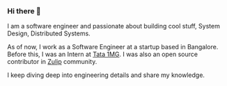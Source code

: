 ### Hi there 👋

I am a software engineer and passionate about building cool stuff, System Design, Distributed Systems.

As of now, I work as a Software Engineer at a startup based in Bangalore. Before this, I was an Intern at [Tata 1MG](https://www.1mg.com/). 
I was also an open source contributor in [Zulip](https://zulip.com/) community.

I keep diving deep into engineering details and share my knowledge.

<!--
**thisisnitish/thisisnitish** is a ✨ _special_ ✨ repository because its `README.md` (this file) appears on your GitHub profile.

Here are some ideas to get you started:

- 🔭 I’m currently working on ...
- 🌱 I’m currently learning ...
- 👯 I’m looking to collaborate on ...
- 🤔 I’m looking for help with ...
- 💬 Ask me about ...
- 📫 How to reach me: ...
- 😄 Pronouns: ...
- ⚡ Fun fact: ...
-->

<!--
![Nitish's GitHub stats](https://github-readme-stats.vercel.app/api?username=thisisnitish&count_private=true&&show_icons=true&&theme=radical)
-->
